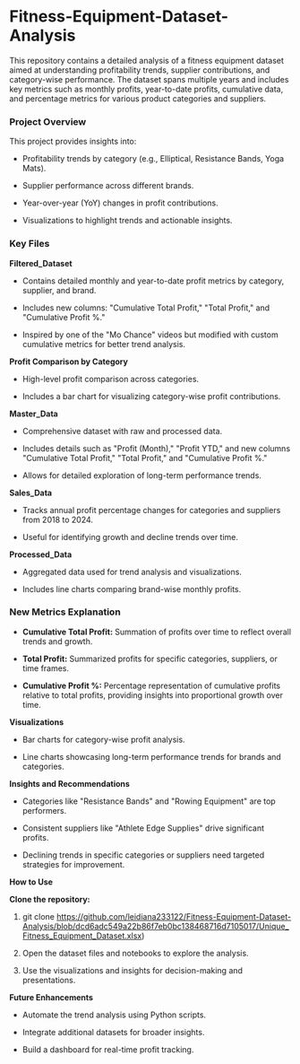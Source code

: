 # Fitness-Equipment-Dataset-Analysis

This repository contains a detailed analysis of a fitness equipment dataset aimed at understanding profitability trends, supplier contributions, and category-wise performance. The dataset spans multiple years and includes key metrics such as monthly profits, year-to-date profits, cumulative data, and percentage metrics for various product categories and suppliers.

  ### **Project Overview**

This project provides insights into:

  * Profitability trends by category (e.g., Elliptical, Resistance Bands, Yoga Mats).

  * Supplier performance across different brands.

  * Year-over-year (YoY) changes in profit contributions.

  * Visualizations to highlight trends and actionable insights.

### **Key Files**

**Filtered_Dataset**

  * Contains detailed monthly and year-to-date profit metrics by category, supplier, and brand.

  * Includes new columns: "Cumulative Total Profit," "Total Profit," and "Cumulative Profit %."

  * Inspired by one of the "Mo Chance" videos but modified with custom cumulative metrics for better trend analysis.

**Profit Comparison by Category**

  * High-level profit comparison across categories.

  * Includes a bar chart for visualizing category-wise profit contributions.

**Master_Data**

  * Comprehensive dataset with raw and processed data.

  * Includes details such as "Profit (Month)," "Profit YTD," and new columns "Cumulative Total Profit," "Total Profit," and "Cumulative Profit %."

  * Allows for detailed exploration of long-term performance trends.

**Sales_Data**

  * Tracks annual profit percentage changes for categories and suppliers from 2018 to 2024.

  * Useful for identifying growth and decline trends over time.

**Processed_Data**

  * Aggregated data used for trend analysis and visualizations.

  * Includes line charts comparing brand-wise monthly profits.

### **New Metrics Explanation**

  * **Cumulative Total Profit:** Summation of profits over time to reflect overall trends and growth.

  * **Total Profit:** Summarized profits for specific categories, suppliers, or time frames.

  * **Cumulative Profit %:** Percentage representation of cumulative profits relative to total profits, providing insights into proportional growth over time.

**Visualizations**

  * Bar charts for category-wise profit analysis.

  * Line charts showcasing long-term performance trends for brands and categories.

**Insights and Recommendations**

  * Categories like "Resistance Bands" and "Rowing Equipment" are top performers.

  * Consistent suppliers like "Athlete Edge Supplies" drive significant profits.

  * Declining trends in specific categories or suppliers need targeted strategies for improvement.

**How to Use**

**Clone the repository:**

1. git clone https://github.com/leidiana233122/Fitness-Equipment-Dataset-Analysis/blob/dcd6adc549a22b86f7eb0bc138468716d7105017/Unique_Fitness_Equipment_Dataset.xlsx)
2. Open the dataset files and notebooks to explore the analysis.

3. Use the visualizations and insights for decision-making and presentations.

**Future Enhancements**

  * Automate the trend analysis using Python scripts.

  * Integrate additional datasets for broader insights.

  * Build a dashboard for real-time profit tracking.

